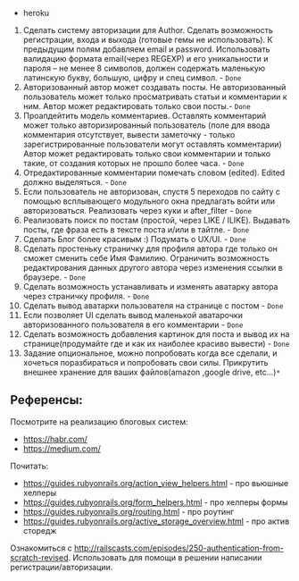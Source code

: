 * heroku 

1. Сделать систему авторизации для Author.
   Сделать возможность регистрации, входа и выхода (готовые гемы не использовать).
   К предыдущим полям добавляем email и password. Использовать валидацию формата email(через REGEXP) и его уникальности и пароля – не менее 8 символов, должен содержать маленькую латинскую букву, большую, цифру и спец символ. - `Done`
2. Авторизованный автор может создавать посты. 
   Не авторизованный пользователь может только просматривать статьи и комментарии к ним.
   Автор может редактировать только свои посты.- `Done`
3. Проапдейтить модель комментариев. Оставлять комментарий может только авторизированный пользователь (поле для ввода комментария отсутствует, вывести заметочку - только зарегистрированные пользователи могут оставлять комментарии)
   Автор может редактировать только свои комментарии и только такие, от создания которых не прошло более часа. - `Done`
4. Отредактированные комментарии помечать словом (edited). Edited должно выделяться. - `Done`
5. Если пользователь не авторизован, спустя 5 переходов по сайту с помощью всплывающего модульного окна предлагать войти или авторизоваться. Реализовать через куки и after_filter - `Done`
6. Реализовать поиск по постам (простой, через LIKE / ILIKE). Выдавать посты, где фраза есть в тексте поста и/или в тайтле. - `Done`
7. Сделать Блог более красивым :) Подумать о UX/UI. - `Done`
8. Сделать простеньку страничку для профиля автора где только он сможет сменить себе Имя Фамилию. Ограничить возможность редактирования данных другого автора через изменения ссылки в браузере. - `Done`
9. Сделать возможность устанавливать и изменять аватарку автора через страничку профиля. - `Done`
10. Сделать вывод аватарки пользователя на странице с постом - `Done`
11. Если позволяет UI сделать вывод маленькой аватарочки авторизованного пользователя в его комментарии - `Done`
12. Сделать возможность добавления картинок для поста и вывод их на странице(продумайте где и как их наиболее красиво вывести) - `Done`
13. Задание опциональное, можно попробовать когда все сделали, и хочеться поразбираться и попробовать свои силы. Прикрутить внешнее хранение для ваших файлов(amazon ,google drive, etc...)`*`

Референсы:
---
Посмотрите на реализацию блоговых систем:
* https://habr.com/
* https://medium.com/

Почитать:
* https://guides.rubyonrails.org/action_view_helpers.html - про вьюшные хелперы
* https://guides.rubyonrails.org/form_helpers.html - про хелперы формы
* https://guides.rubyonrails.org/routing.html - про роутинг
* https://guides.rubyonrails.org/active_storage_overview.html - про актив сторедж

Ознакомиться с http://railscasts.com/episodes/250-authentication-from-scratch-revised. Использовать для помощи в решении написании регистрации/авторизации.